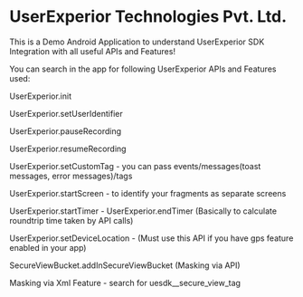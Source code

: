 # UserExperior Technologies Pvt. Ltd.

This is a Demo Android Application to understand UserExperior SDK Integration with all useful APIs and Features!

You can search in the app for following UserExperior APIs and Features used:

UserExperior.init

UserExperior.setUserIdentifier

UserExperior.pauseRecording

UserExperior.resumeRecording

UserExperior.setCustomTag - you can pass events/messages(toast messages, error messages)/tags

UserExperior.startScreen - to identify your fragments as separate screens

UserExperior.startTimer - UserExperior.endTimer (Basically to calculate roundtrip time taken by API calls)

UserExperior.setDeviceLocation - (Must use this API if you have gps feature enabled in your app)

SecureViewBucket.addInSecureViewBucket (Masking via API)

Masking via Xml Feature - search for uesdk__secure_view_tag

